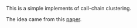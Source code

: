 This is a simple implements of call-chain clustering.

The idea came from this [paper](https://research.facebook.com/publications/optimizing-function-placement-for-large-scale-data-center-applications-2/).